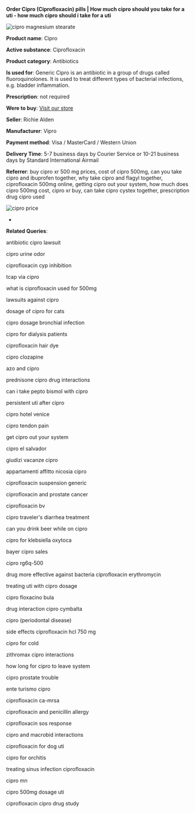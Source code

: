 **Order Cipro (Ciprofloxacin) pills | How much cipro should you take for a uti - how much cipro should i take for a uti**

![cipro magnesium stearate](http://navidirect.org/promo/blisters/296x296/cipro.jpg)

**Product name**: Cipro

**Active substance**: Ciprofloxacin

**Product category**: Antibiotics

**Is used for**: Generic Cipro is an antibiotic in a group of drugs called fluoroquinolones. It is used to treat different types of bacterial infections, e.g. bladder inflammation.

**Prescription**: not required

**Were to buy**: [Visit our store](http://exned.com/direct/search.php?sid=16&tds-key=cipro)

**Seller**: Richie Alden

**Manufacturer**: Vipro

**Payment method**: Visa / MasterCard / Western Union

**Delivery Time**: 5-7 business days by Courier Service or 10-21 business days by Standard International Airmail



**Referrer**: buy cipro xr 500 mg prices, cost of cipro 500mg, can you take cipro and ibuprofen together, why take cipro and flagyl together, ciprofloxacin 500mg online, getting cipro out your system, how much does cipro 500mg cost, cipro xr buy, can take cipro cystex together, prescription drug cipro used



![cipro price](http://navidirect.org/promo/pills/cipro.jpg)

*

























**Related Queries**:

antibiotic cipro lawsuit

cipro urine odor

ciprofloxacin cyp inhibition

tcap via cipro

what is ciprofloxacin used for 500mg

lawsuits against cipro

dosage of cipro for cats

cipro dosage bronchial infection

cipro for dialysis patients

ciprofloxacin hair dye

cipro clozapine

azo and cipro

prednisone cipro drug interactions

can i take pepto bismol with cipro

persistent uti after cipro

cipro hotel venice

cipro tendon pain

get cipro out your system

cipro el salvador

giudizi vacanze cipro

appartamenti affitto nicosia cipro

ciprofloxacin suspension generic

ciprofloxacin and prostate cancer

ciprofloxacin bv

cipro traveler's diarrhea treatment

can you drink beer while on cipro

cipro for klebsiella oxytoca

bayer cipro sales

cipro rg6q-500

drug more effective against bacteria ciprofloxacin erythromycin

treating uti with cipro dosage

cipro floxacino bula

drug interaction cipro cymbalta

cipro (periodontal disease)

side effects ciprofloxacin hcl 750 mg

cipro for cold

zithromax cipro interactions

how long for cipro to leave system

cipro prostate trouble

ente turismo cipro

ciprofloxacin ca-mrsa

ciprofloxacin and penicillin allergy

ciprofloxacin sos response

cipro and macrobid interactions

ciprofloxacin for dog uti

cipro for orchitis

treating sinus infection ciprofloxacin

cipro mn

cipro 500mg dosage uti

ciprofloxacin cipro drug study
